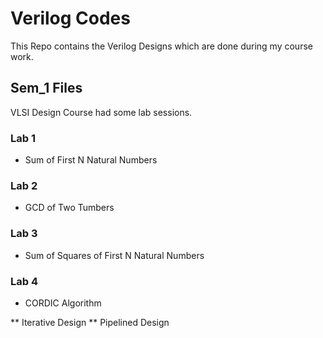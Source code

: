# Verilog Codes
This Repo contains the Verilog Designs which are done during my course work. 
## Sem_1 Files
VLSI Design Course had some lab sessions. 

### Lab 1
* Sum of First N Natural Numbers

### Lab 2
* GCD of Two Tumbers

### Lab 3
* Sum of Squares of First N Natural Numbers
### Lab 4
* CORDIC Algorithm

** Iterative Design
** Pipelined Design
